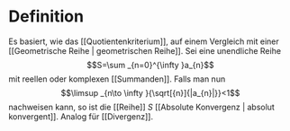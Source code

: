 # Definition
Es basiert, wie das [[Quotientenkriterium]], auf einem Vergleich mit einer [[Geometrische Reihe | geometrischen Reihe]]. Sei eine unendliche Reihe 
$$S=\sum _{n=0}^{\infty }a_{n}$$ mit reellen oder komplexen [[Summanden]]. Falls man nun
$$\limsup _{n\to \infty }{\sqrt[{n}]{|a_{n}|}}<1$$
nachweisen kann, so ist die [[Reihe]] $S$ [[Absolute Konvergenz | absolut konvergent]].
Analog für [[Divergenz]].
